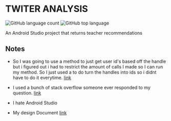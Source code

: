 # TWITER ANALYSIS
![GitHub language count](https://img.shields.io/github/languages/count/theArctesian/attempt2)
![GitHub top language](https://img.shields.io/github/languages/top/thearctesian/attempt2)

An Android Studio project that returns teacher recommendations

## Notes


- So I was going to use a method to just get user id's based off the handle but i figured out i had to restrict the amount of calls I made so I can run my method. So I just used a to do turn the handles into ids so i didnt have to do it everytime. [link](https://tweeterid.com/)

- I used a bunch of stack overflow someone ever responded to my question. [link](https://stackoverflow.com/questions/69327917/how-do-turn-twitter-ids-to-username-in-twitter4j-or-can-i-use-id-to-get-a-user)

- I hate Android Studio

- My design Document [link](https://docs.google.com/document/d/1ygmfYkvtG7qfvJ0gMaMUJlV-KiIyNGnhc0F8tKxYK4U/edit#)
  